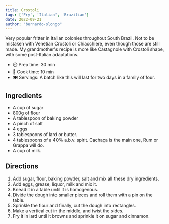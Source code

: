 ```yaml
---
title: Grostoli 
tags: ['Fry', 'Italian', 'Brazilian']
date: 2022-09-21
author: "bernardo-slongo"
---
```


Very popular fritter in Italian colonies throughout South Brazil. Not to be mistaken with Venetian Crostoli or Chiacchiere, even though those are still made. My grandmother's recipe is more like Castagnole with Crostoli shape, with some post-Italian adaptations. 


- ⏲️ Prep time: 30 min
- 🍳 Cook time: 10 min
- 🍽️ Servings: A batch like this will last for two days in a family of four.

## Ingredients

- A cup of sugar
- 800g of flour
- A tablespoon of baking powder
- A pinch of salt
- 4 eggs
- 3 tablespoons of lard or butter.
- 4 tablespoons of a 40% a.b.v. spirit. Cachaça is the main one, Rum or Grappa will do. 
- A cup of milk.

## Directions

1. Add sugar, flour, baking powder, salt and mix all these dry ingredients.
2. Add eggs, grease, liquor, milk and mix it.
3. Knead it in a table until it is homogenous.
4. Divide the dough into smaller pieces and roll them with a pin on the table.
5. Sprinkle the flour and finally, cut the dough into rectangles.
6. Make a vertical cut in the middle, and twist the sides.
7. Fry it in lard until it browns and sprinkle it on sugar and cinnamon.

